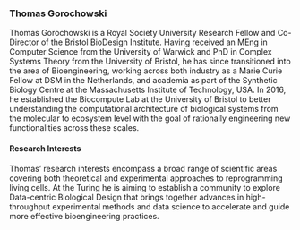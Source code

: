 ### Thomas Gorochowski

Thomas Gorochowski is a Royal Society University Research Fellow and Co-Director of the Bristol BioDesign Institute. Having received an MEng in Computer Science from the University of Warwick and PhD in Complex Systems Theory from the University of Bristol, he has since transitioned into the area of Bioengineering, working across both industry as a Marie Curie Fellow at DSM in the Netherlands, and academia as part of the Synthetic Biology Centre at the Massachusetts Institute of Technology, USA. In 2016, he established the Biocompute Lab at the University of Bristol to better understanding the computational architecture of biological systems from the molecular to ecosystem level with the goal of rationally engineering new functionalities across these scales. 

#### Research Interests
Thomas’ research interests encompass a broad range of scientific areas covering both theoretical and experimental approaches to reprogramming living cells. At the Turing he is aiming to establish a community to explore Data-centric Biological Design that brings together advances in high-throughput experimental methods and data science to accelerate and guide more effective bioengineering practices.